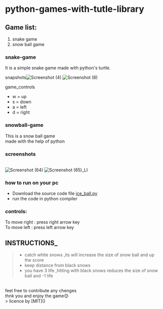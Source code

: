 # python-games-with-tutle-library
## Game list:
1. snake game
2. snow ball game<br>
###  snake-game

It is a simple snake game made with python's turtle.

snapshots![Screenshot (4)](https://user-images.githubusercontent.com/75438216/139255319-530a8872-b9fb-4820-9ee3-246cd44e255e.png)
![Screenshot (6)](https://user-images.githubusercontent.com/75438216/139255371-606c4e82-1262-4bef-abf5-fd7dcd159678.png)

game_controls

- w = up
- s = down
- a = left
- d = right<br>
### snowball-game
This is a snow ball game<br>
made with the help of python<br>

### screenshots
<br>![Screenshot (64)](https://user-images.githubusercontent.com/75438216/150531725-6d3bcc35-88be-439e-8e81-01b561810135.png)
![Screenshot (65)_LI](https://user-images.githubusercontent.com/75438216/150531778-d9825ab4-a8f1-46e8-88a8-53fe25f1c920.jpg)
### how to run on your pc
- Download the source code file [ice_ball.py](https://github.com/shubham-0927/snowball-game/blob/main/ice_ball.py)
- run the code in python compiler
### controls:
To move right : press right arrow key<br>
To move left : press left arrow key <br>
## INSTRUCTIONS_
>- catch white snows ,its will increase the size of snow ball and up the score
>- keep distance from black snows
>- you have 3 life ,hitting with black snows reduces the size of snow ball and -1 life
<br>
feel free to contribute any chenges <br>
thnk you and enjoy the game😊<br>
> licence by [MIT]()
